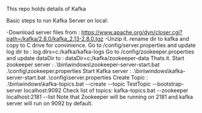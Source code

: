This repo holds details of Kafka

Basic steps to run Kafka Server on local:

-Download server files from : https://www.apache.org/dyn/closer.cgi?path=/kafka/2.8.0/kafka_2.13-2.8.0.tgz
-Unzip it. rename dir to kafka and copy to C drive for convinience.
Go to /config/server.properties and update log dir to : log.dirs=c:/kafka/kafka-logs
Go to /config/zookeeper.properties and update dataDir to : dataDir=c:/kafka/zookeeper-data
Thats it.
Start zookeeper server : .\bin\windows\zookeeper-server-start.bat .\config\zookeeper.properties
Start Kafka server : .\bin\windows\kafka-server-start.bat .\config\server.properties
Create Topic : .\bin\windows\kafka-topics.bat --create --topic TestTopic --bootstrap-server localhost:9092
Check list of topics: kafka-topics.bat --zookeeper localhost:2181 --list
Note that Zookeeper will be running on 2181 and kafka server will run on 9092 by default.
